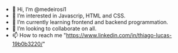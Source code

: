- 👋 Hi, I’m @medeirosi1
- 👀 I’m interested in Javascrip, HTML and CSS.
- 🌱 I’m currently learning frontend and backend programmation.
- 💞️ I’m looking to collaborate on all.
- 📫 How to reach me "https://www.linkedin.com/in/thiago-lucas-19b0b3220/"

<!---
medeirosi1/medeirosi1 is a ✨ special ✨ repository because its `README.md` (this file) appears on your GitHub profile.
You can click the Preview link to take a look at your changes.
--->
